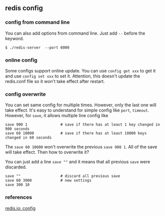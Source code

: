 <!---
tags: redis
-->

## redis config

### config from command line
You can also add options from command line. Just add `--` before the keyword.

    $ ./redis-server  --port 6000

### online config
Some configs support online update. You can use `config get xxx` to get it and use
`config set xxx` to set it. Attention, this doesn't update the redis.conf file so
 it won't take effect after restart.

### config overwrite
You can set same config for multiple times. However, only the last one will take effect.
It's easy to understand for simple config like `port`, `timeout`. However, for `save`,
 it allows multiple line config like

```
save 900 1               # save if there has at least 1 key changed in 900 seconds
save 60 10000            # save if there has at least 10000 keys changed in 60 seconds
```

The `save 60 10000` won't overwrite the previous `save 900 1`. All of the save will take
 effect. Then how to overwrite it?

You can just add a line `save ""` and it means that all previous `save` were discarded.

```
save ""                  # discard all previous save
save 60 3000             # new settings
save 300 10
```

### references
[redis.io: config](https://redis.io/topics/config)
